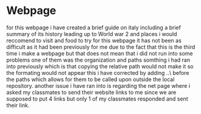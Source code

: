 # Webpage
for this webpage i have created a brief guide on italy including a brief summary of its history leading up to World war 2 and places i would reccomend to visit and food to try
for this webpage it has not been as difficult as it had been previously for me due to the fact that this is the third time i make a webpage but that does not mean that i did not run into some problems one of them was the organization and paths somthing i had ran into previously which is that copying the relative path would not make it so the formating would not appear this i have corrected by adding ..\ before the paths which allows for them to be called upon outside the local repository. another issue i have ran into is regarding the net page where i asked my classmates to send their website links to me since we are supposed to put 4 links but only 1 of my classmates responded and sent their link.